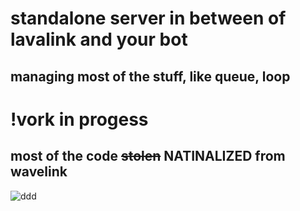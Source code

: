 # standalone server in between of lavalink and your bot
## managing most of the stuff, like queue, loop
# !vork in progess

## most of the code ~~stolen~~ NATINALIZED from wavelink
![ddd](https://cdn.kapwing.com/collections/our-meme-template-fo6o2.jpg)